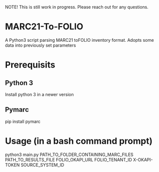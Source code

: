 NOTE! This is still work in progress. Please reach out for any questions.

# MARC21-To-FOLIO
A Python3 script parsing MARC21 toFOLIO inventory format. Adopts some data into previously set parameters

# Prerequisits
## Python 3
Install python 3 in a newer version
## Pymarc
pip install pymarc


# Usage (in a bash command prompt)
python3 main.py PATH_TO_FOLDER_CONTAINING_MARC_FILES PATH_TO_RESULTS_FILE FOLIO_OKAPI_URL FOLIO_TENANT_ID X-OKAPI-TOKEN SOURCE_SYSTEM_ID
